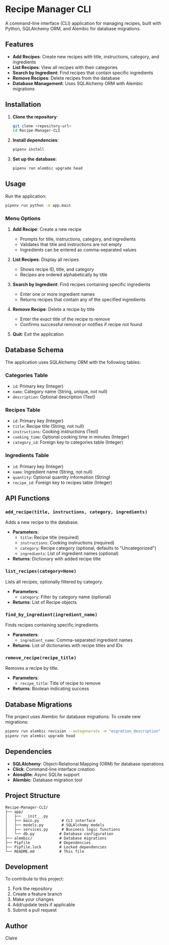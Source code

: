 # Recipe Manager CLI

A command-line interface (CLI) application for managing recipes, built with Python, SQLAlchemy ORM, and Alembic for database migrations.

## Features

- **Add Recipes**: Create new recipes with title, instructions, category, and ingredients
- **List Recipes**: View all recipes with their categories
- **Search by Ingredient**: Find recipes that contain specific ingredients
- **Remove Recipes**: Delete recipes from the database
- **Database Management**: Uses SQLAlchemy ORM with Alembic migrations

## Installation

1. **Clone the repository**:
   ```bash
   git clone <repository-url>
   cd Recipe-Manager-CLI
   ```

2. **Install dependencies**:
   ```bash
   pipenv install
   ```

3. **Set up the database**:
   ```bash
   pipenv run alembic upgrade head
   ```

## Usage

Run the application:
```bash
pipenv run python -m app.main
```

### Menu Options

1. **Add Recipe**: Create a new recipe
   - Prompts for title, instructions, category, and ingredients
   - Validates that title and instructions are not empty
   - Ingredients can be entered as comma-separated values

2. **List Recipes**: Display all recipes
   - Shows recipe ID, title, and category
   - Recipes are ordered alphabetically by title

3. **Search by Ingredient**: Find recipes containing specific ingredients
   - Enter one or more ingredient names
   - Returns recipes that contain any of the specified ingredients

4. **Remove Recipe**: Delete a recipe by title
   - Enter the exact title of the recipe to remove
   - Confirms successful removal or notifies if recipe not found

5. **Quit**: Exit the application

## Database Schema

The application uses SQLAlchemy ORM with the following tables:

### Categories Table
- `id`: Primary key (Integer)
- `name`: Category name (String, unique, not null)
- `description`: Optional description (Text)

### Recipes Table
- `id`: Primary key (Integer)
- `title`: Recipe title (String, not null)
- `instructions`: Cooking instructions (Text)
- `cooking_time`: Optional cooking time in minutes (Integer)
- `category_id`: Foreign key to categories table (Integer)

### Ingredients Table
- `id`: Primary key (Integer)
- `name`: Ingredient name (String, not null)
- `quantity`: Optional quantity information (String)
- `recipe_id`: Foreign key to recipes table (Integer)

## API Functions

### `add_recipe(title, instructions, category, ingredients)`
Adds a new recipe to the database.
- **Parameters**:
  - `title`: Recipe title (required)
  - `instructions`: Cooking instructions (required)
  - `category`: Recipe category (optional, defaults to "Uncategorized")
  - `ingredients`: List of ingredient names (optional)
- **Returns**: Dictionary with added recipe title

### `list_recipes(category=None)`
Lists all recipes, optionally filtered by category.
- **Parameters**:
  - `category`: Filter by category name (optional)
- **Returns**: List of Recipe objects

### `find_by_ingredient(ingredient_name)`
Finds recipes containing specific ingredients.
- **Parameters**:
  - `ingredient_name`: Comma-separated ingredient names
- **Returns**: List of dictionaries with recipe titles and IDs

### `remove_recipe(recipe_title)`
Removes a recipe by title.
- **Parameters**:
  - `recipe_title`: Title of recipe to remove
- **Returns**: Boolean indicating success

## Database Migrations

The project uses Alembic for database migrations. To create new migrations:

```bash
pipenv run alembic revision --autogenerate -m "migration_description"
pipenv run alembic upgrade head
```

## Dependencies

- **SQLAlchemy**: Object-Relational Mapping (ORM) for database operations
- **Click**: Command-line interface creation
- **Aiosqlite**: Async SQLite support
- **Alembic**: Database migration tool

## Project Structure

```
Recipe-Manager-CLI/
├── app/
│   ├── __init__.py
│   ├── main.py          # CLI interface
│   ├── models.py        # SQLAlchemy models
│   ├── services.py      # Business logic functions
│   └── db.py           # Database configuration
├── alembic/            # Database migrations
├── Pipfile             # Dependencies
├── Pipfile.lock        # Locked dependencies
└── README.md           # This file
```

## Development

To contribute to this project:

1. Fork the repository
2. Create a feature branch
3. Make your changes
4. Add/update tests if applicable
5. Submit a pull request

## Author
Claire

